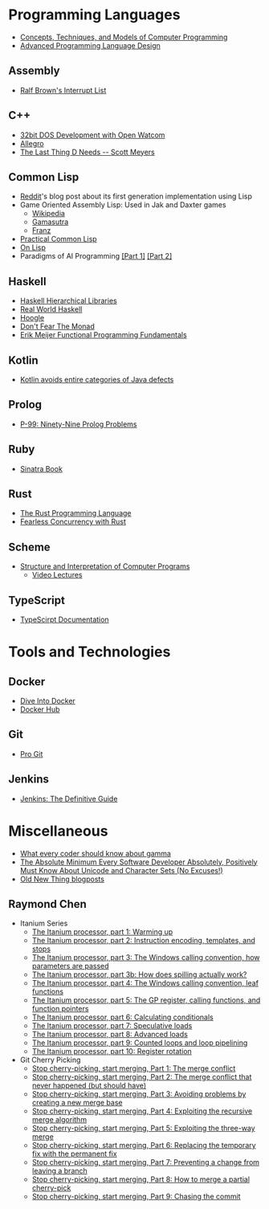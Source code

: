 # Programming Languages

* [Concepts, Techniques, and Models of Computer Programming](books/ctm.pdf)
* [Advanced Programming Language Design](books/Advanced-programming-language-design.pdf)

## Assembly

* [Ralf Brown's Interrupt List](http://www.ctyme.com/rbrown.htm)

## C++

* [32bit DOS Development with Open Watcom](http://tuttlem.github.io/2015/10/04/32bit-dos-development-with-open-watcom.html)
* [Allegro](http://liballeg.org/)
* [The Last Thing D Needs -- Scott Meyers](https://www.youtube.com/watch?v=KAWA1DuvCnQ)

## Common Lisp

* [Reddit](https://redditblog.com/2005/12/05/on-lisp/)'s blog post about its first generation implementation using Lisp
* Game Oriented Assembly Lisp: Used in Jak and Daxter games
  * [Wikipedia](https://en.wikipedia.org/wiki/Game_Oriented_Assembly_Lisp)
  * [Gamasutra](https://www.gamasutra.com/view/feature/131394/postmortem_naughty_dogs_jak_and_.php)
  * [Franz](https://franz.com/success/customer_apps/animation_graphics/naughtydog.lhtml)
* [Practical Common Lisp](http://www.gigamonkeys.com/book/)
* [On Lisp](books/on-lisp.pdf)
* Paradigms of AI Programming [[Part 1]](books/PAIP-part1.pdf) [[Part 2]](books/PAIP-part2.pdf)

## Haskell

* [Haskell Hierarchical Libraries](https://downloads.haskell.org/~ghc/latest/docs/html/libraries/index.html)
* [Real World Haskell](http://book.realworldhaskell.org/read/)
* [Hoogle](https://www.haskell.org/hoogle/)
* [Don't Fear The Monad](https://channel9.msdn.com/Shows/Going+Deep/Brian-Beckman-Dont-fear-the-Monads)
* [Erik Meijer Functional Programming Fundamentals](https://channel9.msdn.com/Series/C9-Lectures-Erik-Meijer-Functional-Programming-Fundamentals/Lecture-Series-Erik-Meijer-Functional-Programming-Fundamentals-Chapter-1)

## Kotlin

* [Kotlin avoids entire categories of Java defects](https://proandroiddev.com/kotlin-avoids-entire-categories-of-java-defects-89f160ba4671)

## Prolog

* [P-99: Ninety-Nine Prolog Problems](http://www.ic.unicamp.br/~meidanis/courses/mc336/2009s2/prolog/problemas/)

## Ruby

* [Sinatra Book](https://sinatra-org-book.herokuapp.com/)

## Rust

* [The Rust Programming Language](https://doc.rust-lang.org/book/second-edition/)
* [Fearless Concurrency with Rust](https://blog.rust-lang.org/2015/04/10/Fearless-Concurrency.html)

## Scheme

* [Structure and Interpretation of Computer Programs](https://mitpress.mit.edu/sicp/full-text/book/book.html)
  * [Video Lectures](https://ocw.mit.edu/courses/electrical-engineering-and-computer-science/6-001-structure-and-interpretation-of-computer-programs-spring-2005/video-lectures/)

## TypeScript

* [TypeScirpt Documentation](http://www.typescriptlang.org/docs/home.html)

# Tools and Technologies

## Docker

* [Dive Into Docker](https://diveintodocker.com/)
* [Docker Hub](https://hub.docker.com/)

## Git

* [Pro Git](https://git-scm.com/book/en/v2)

## Jenkins

* [Jenkins: The Definitive Guide](books/jenkins-the-definitive-guide.pdf)

# Miscellaneous

* [What every coder should know about gamma](http://blog.johnnovak.net/2016/09/21/what-every-coder-should-know-about-gamma/)
* [The Absolute Minimum Every Software Developer Absolutely, Positively Must Know About Unicode and Character Sets (No Excuses!)](https://www.joelonsoftware.com/2003/10/08/the-absolute-minimum-every-software-developer-absolutely-positively-must-know-about-unicode-and-character-sets-no-excuses/)
* [Old New Thing blogposts](old-new-thing.md)

## Raymond Chen

* Itanium Series
  * [The Itanium processor, part 1: Warming up](https://blogs.msdn.microsoft.com/oldnewthing/20150727-00/?p=90821)
  * [The Itanium processor, part 2: Instruction encoding, templates, and stops](https://blogs.msdn.microsoft.com/oldnewthing/20150728-00/?p=90811)
  * [The Itanium processor, part 3: The Windows calling convention, how parameters are passed](https://blogs.msdn.microsoft.com/oldnewthing/20150729-00/?p=90801)
  * [The Itanium processor, part 3b: How does spilling actually work?](https://blogs.msdn.microsoft.com/oldnewthing/20150730-01/?p=90781)
  * [The Itanium processor, part 4: The Windows calling convention, leaf functions](https://blogs.msdn.microsoft.com/oldnewthing/20150730-00/?p=90791)
  * [The Itanium processor, part 5: The GP register, calling functions, and function pointers
](https://blogs.msdn.microsoft.com/oldnewthing/20150731-00/?p=90771)
  * [The Itanium processor, part 6: Calculating conditionals](https://blogs.msdn.microsoft.com/oldnewthing/20150803-00/?p=91191)
  * [The Itanium processor, part 7: Speculative loads](https://blogs.msdn.microsoft.com/oldnewthing/20150804-00/?p=91181)
  * [The Itanium processor, part 8: Advanced loads](https://blogs.msdn.microsoft.com/oldnewthing/20150805-00/?p=91171)
  * [The Itanium processor, part 9: Counted loops and loop pipelining](https://blogs.msdn.microsoft.com/oldnewthing/20150806-00/?p=91161)
  * [The Itanium processor, part 10: Register rotation](https://blogs.msdn.microsoft.com/oldnewthing/20150807-00/?p=91151)
* Git Cherry Picking
  * [Stop cherry-picking, start merging, Part 1: The merge conflict](https://blogs.msdn.microsoft.com/oldnewthing/20180312-00/?p=98215)
  * [Stop cherry-picking, start merging, Part 2: The merge conflict that never happened (but should have)](https://blogs.msdn.microsoft.com/oldnewthing/20180313-00/?p=98225)
  * [Stop cherry-picking, start merging, Part 3: Avoiding problems by creating a new merge base](https://blogs.msdn.microsoft.com/oldnewthing/20180314-00/?p=98235)
  * [Stop cherry-picking, start merging, Part 4: Exploiting the recursive merge algorithm](https://blogs.msdn.microsoft.com/oldnewthing/20180315-00/?p=98245)
  * [Stop cherry-picking, start merging, Part 5: Exploiting the three-way merge](https://blogs.msdn.microsoft.com/oldnewthing/20180316-00/?p=98255)
  * [Stop cherry-picking, start merging, Part 6: Replacing the temporary fix with the permanent fix](https://blogs.msdn.microsoft.com/oldnewthing/20180319-00/?p=98265)
  * [Stop cherry-picking, start merging, Part 7: Preventing a change from leaving a branch](https://blogs.msdn.microsoft.com/oldnewthing/20180320-00/?p=98275)
  * [Stop cherry-picking, start merging, Part 8: How to merge a partial cherry-pick](https://blogs.msdn.microsoft.com/oldnewthing/20180321-00/?p=98285)
  * [Stop cherry-picking, start merging, Part 9: Chasing the commit](https://blogs.msdn.microsoft.com/oldnewthing/20180322-00/?p=98295)

